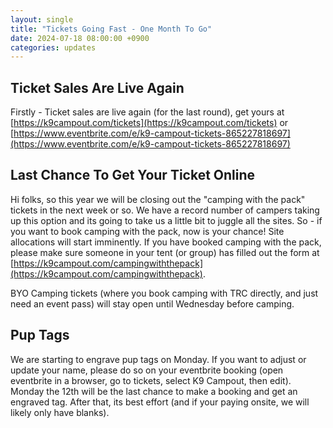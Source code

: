```yaml
---
layout: single
title: "Tickets Going Fast - One Month To Go"
date: 2024-07-18 08:00:00 +0900
categories: updates
---
```

## Ticket Sales Are Live Again
Firstly - Ticket sales are live again (for the last round), get yours at [https://k9campout.com/tickets](https://k9campout.com/tickets) or [https://www.eventbrite.com/e/k9-campout-tickets-865227818697](https://www.eventbrite.com/e/k9-campout-tickets-865227818697)

## Last Chance To Get Your Ticket Online
Hi folks, so this year we will be closing out the "camping with the pack" tickets in the next week or so. We have a record number of campers taking up this option and its going to take us a little bit to juggle all the sites. So - if you want to book camping with the pack, now is your chance! Site allocations will start imminently. If you have booked camping with the pack, please make sure someone in your tent (or group) has filled out the form at [https://k9campout.com/campingwiththepack](https://k9campout.com/campingwiththepack).

BYO Camping tickets (where you book camping with TRC directly, and just need an event pass) will stay open until Wednesday before camping.

## Pup Tags
We are starting to engrave pup tags on Monday. If you want to adjust or update your name, please do so on your eventbrite booking (open eventbrite in a browser, go to tickets, select K9 Campout, then edit). Monday the 12th will be the last chance to make a booking and get an engraved tag. After that, its best effort (and if your paying onsite, we will likely only have blanks).
